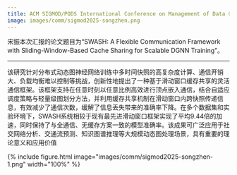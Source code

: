 ```yaml
---
title: ACM SIGMOD/PODS International Conference on Management of Data（SIGMOD 2025）, Santiago, Chile.
image: images/comm/sigmod2025-songzhen.png
---
```


宋振本次汇报的论文题目为“SWASH: A Flexible Communication Framework with Sliding-Window-Based Cache Sharing for Scalable DGNN Training”。

---


该研究针对分布式动态图神经网络训练中多时间快照的高复杂度计算、通信开销大、负载均衡难以控制等挑战，创新性地提出了一种基于滑动窗口缓存共享的灵活通信框架。该框架支持在任意时刻以任意比例高效进行顶点嵌入通信，结合自适应调度策略与轻量级图划分方法，并利用缓存共享机制在滑动窗口内跨快照传递信息，有效减少了通信次数，缓解了信息丢失带来的准确率下降。在多个数据集和实验环境下，SWASH系统相较于现有最先进滑动窗口框架实现了平均9.44倍的加速，同时保持了与全通信、无缓存方案一致的模型准确率。该成果可广泛应用于社交网络分析、交通流预测、知识图谱推理等大规模动态图处理场景，具有重要的理论意义和应用价值

{%
  include figure.html
  image="images/comm/sigmod2025-songzhen-1.png"
  width="100%"
%}